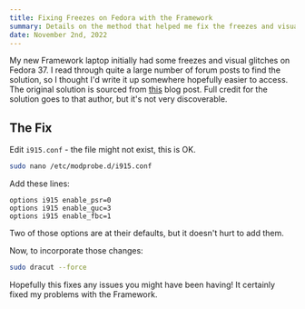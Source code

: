 ```yaml
---
title: Fixing Freezes on Fedora with the Framework
summary: Details on the method that helped me fix the freezes and visual glitches I faced on my Framework.
date: November 2nd, 2022
---
```


My new Framework laptop initially had some freezes and visual glitches on
Fedora 37. I read through quite a large number of forum posts to find the
solution, so I thought I'd write it up somewhere hopefully easier to access. The
original solution is sourced from
[this](https://community.frame.work/t/hard-freezing-on-fedora-36-with-the-new-12th-gen-system/20675/146)
blog post. Full credit for the solution goes to that author, but it's not very
discoverable.

## The Fix

Edit `i915.conf` - the file might not exist, this is OK.

```bash
sudo nano /etc/modprobe.d/i915.conf
```

Add these lines:

```
options i915 enable_psr=0
options i915 enable_guc=3
options i915 enable_fbc=1
```

Two of those options are at their defaults, but it doesn't hurt to add them.

Now, to incorporate those changes:

```bash
sudo dracut --force
```

Hopefully this fixes any issues you might have been having! It certainly fixed
my problems with the Framework.
